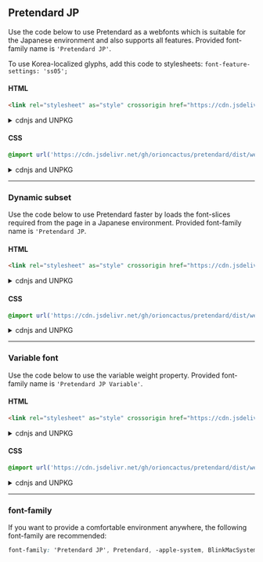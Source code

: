 ## Pretendard JP

Use the code below to use Pretendard as a webfonts which is suitable for the Japanese environment and also supports all features. Provided font-family name is `'Pretendard JP'`.

To use Korea-localized glyphs, add this code to stylesheets: `font-feature-settings: 'ss05';`

#### HTML

```html
<link rel="stylesheet" as="style" crossorigin href="https://cdn.jsdelivr.net/gh/orioncactus/pretendard/dist/web/static/pretendard-jp.css" />
```

<details>

<summary>cdnjs and UNPKG</summary>

###### cdnjs

```html
<link rel="stylesheet" as="style" crossorigin href="https://cdnjs.cloudflare.com/ajax/libs/pretendard/1.3.0/static/pretendard-jp.css" />
```

###### UNPKG

```html
<link rel="stylesheet" as="style" crossorigin href="https://unpkg.com/pretendard@1.3.0/dist/web/static/pretendard-jp.css" />
```

</details>

#### CSS

```css
@import url('https://cdn.jsdelivr.net/gh/orioncactus/pretendard/dist/web/static/pretendard-jp.css');
```

<details>

<summary>cdnjs and UNPKG</summary>

###### cdnjs

```css
@import url('https://cdnjs.cloudflare.com/ajax/libs/pretendard/1.3.0/static/pretendard-jp.css');
```

###### UNPKG

```css
@import url('https://unpkg.com/pretendard@1.3.0/dist/web/static/pretendard-jp.css');
```

</details>

---

### Dynamic subset

Use the code below to use Pretendard faster by loads the font-slices required from the page in a Japanese environment. Provided font-family name is `'Pretendard JP`.

#### HTML

```html
<link rel="stylesheet" as="style" crossorigin href="https://cdn.jsdelivr.net/gh/orioncactus/pretendard/dist/web/static/pretendard-jp-dynamic-subset.css" />
```

<details>

<summary>cdnjs and UNPKG</summary>

###### cdnjs

```html
<link rel="stylesheet" as="style" crossorigin href="https://cdnjs.cloudflare.com/ajax/libs/pretendard/1.3.0/static/pretendard-jp-dynamic-subset.css" />
```

###### UNPKG

```html
<link rel="stylesheet" as="style" crossorigin href="https://unpkg.com/pretendard@1.3.0/dist/web/static/pretendard-jp-dynamic-subset.css" />
```

</details>

#### CSS

```css
@import url('https://cdn.jsdelivr.net/gh/orioncactus/pretendard/dist/web/static/pretendard-jp-dynamic-subset.css');
```

<details>

<summary>cdnjs and UNPKG</summary>

###### cdnjs

```css
@import url('https://cdnjs.cloudflare.com/ajax/libs/pretendard/1.3.0/static/pretendard-jp-dynamic-subset.css');
```

###### UNPKG

```css
@import url('https://unpkg.com/pretendard@1.3.0/dist/web/static/pretendard-jp-dynamic-subset.css');
```

</details>

---

### Variable font

Use the code below to use the variable weight property. Provided font-family name is `'Pretendard JP Variable'`.

#### HTML

```html
<link rel="stylesheet" as="style" crossorigin href="https://cdn.jsdelivr.net/gh/orioncactus/pretendard/dist/web/variable/pretendardvariable-jp.css" />
```

<details>

<summary>cdnjs and UNPKG</summary>

###### cdnjs

```html
<link rel="stylesheet" as="style" crossorigin href="https://cdnjs.cloudflare.com/ajax/libs/pretendard/1.3.0/variable/pretendardvariable-jp.css" />
```

###### UNPKG

```html
<link rel="stylesheet" as="style" crossorigin href="https://unpkg.com/pretendard@1.3.0/dist/web/variable/pretendardvariable-jp.css" />
```

</details>

#### CSS

```css
@import url('https://cdn.jsdelivr.net/gh/orioncactus/pretendard/dist/web/variable/pretendardvariable-jp.css');
```

<details>

<summary>cdnjs and UNPKG</summary>

###### cdnjs

```css
@import url('https://cdnjs.cloudflare.com/ajax/libs/pretendard/1.3.0/variable/pretendardvariable-jp.css');
```

###### UNPKG

```css
@import url('https://unpkg.com/pretendard@1.3.0/dist/web/variable/pretendardvariable-jp.css');
```

</details>

---

### font-family

If you want to provide a comfortable environment anywhere, the following font-family are recommended:

```css
font-family: 'Pretendard JP', Pretendard, -apple-system, BlinkMacSystemFont, system-ui, Roboto, 'Helvetica Neue', 'Segoe UI', 'Hiragino Sans', 'Apple SD Gothic Neo', Meiryo, 'Noto Sans JP', 'Noto Sans KR', 'Malgun Gothic', Osaka, 'Apple Color Emoji', 'Segoe UI Emoji', 'Segoe UI Symbol', sans-serif;
```
